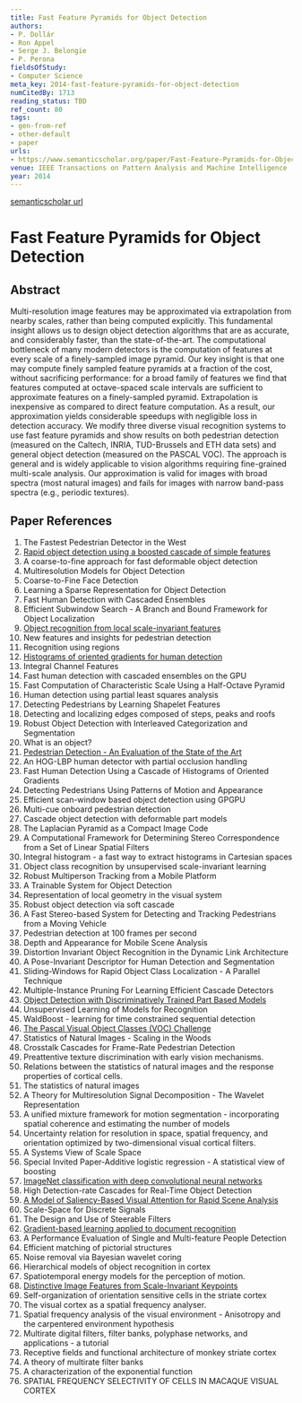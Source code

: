 ```yaml
---
title: Fast Feature Pyramids for Object Detection
authors:
- P. Dollár
- Ron Appel
- Serge J. Belongie
- P. Perona
fieldsOfStudy:
- Computer Science
meta_key: 2014-fast-feature-pyramids-for-object-detection
numCitedBy: 1713
reading_status: TBD
ref_count: 80
tags:
- gen-from-ref
- other-default
- paper
urls:
- https://www.semanticscholar.org/paper/Fast-Feature-Pyramids-for-Object-Detection-Dollár-Appel/84e0d68e41788644c78cfdc3f4ac3cbea7854a5c?sort=total-citations
venue: IEEE Transactions on Pattern Analysis and Machine Intelligence
year: 2014
---
```


[semanticscholar url](https://www.semanticscholar.org/paper/Fast-Feature-Pyramids-for-Object-Detection-Dollár-Appel/84e0d68e41788644c78cfdc3f4ac3cbea7854a5c?sort=total-citations)

# Fast Feature Pyramids for Object Detection

## Abstract

Multi-resolution image features may be approximated via extrapolation from nearby scales, rather than being computed explicitly. This fundamental insight allows us to design object detection algorithms that are as accurate, and considerably faster, than the state-of-the-art. The computational bottleneck of many modern detectors is the computation of features at every scale of a finely-sampled image pyramid. Our key insight is that one may compute finely sampled feature pyramids at a fraction of the cost, without sacrificing performance: for a broad family of features we find that features computed at octave-spaced scale intervals are sufficient to approximate features on a finely-sampled pyramid. Extrapolation is inexpensive as compared to direct feature computation. As a result, our approximation yields considerable speedups with negligible loss in detection accuracy. We modify three diverse visual recognition systems to use fast feature pyramids and show results on both pedestrian detection (measured on the Caltech, INRIA, TUD-Brussels and ETH data sets) and general object detection (measured on the PASCAL VOC). The approach is general and is widely applicable to vision algorithms requiring fine-grained multi-scale analysis. Our approximation is valid for images with broad spectra (most natural images) and fails for images with narrow band-pass spectra (e.g., periodic textures).

## Paper References

1. The Fastest Pedestrian Detector in the West
2. [Rapid object detection using a boosted cascade of simple features](2001-rapid-object-detection-using-a-boosted-cascade-of-simple-features)
3. A coarse-to-fine approach for fast deformable object detection
4. Multiresolution Models for Object Detection
5. Coarse-to-Fine Face Detection
6. Learning a Sparse Representation for Object Detection
7. Fast Human Detection with Cascaded Ensembles
8. Efficient Subwindow Search - A Branch and Bound Framework for Object Localization
9. [Object recognition from local scale-invariant features](1999-object-recognition-from-local-scale-invariant-features)
10. New features and insights for pedestrian detection
11. Recognition using regions
12. [Histograms of oriented gradients for human detection](2005-histograms-of-oriented-gradients-for-human-detection)
13. Integral Channel Features
14. Fast human detection with cascaded ensembles on the GPU
15. Fast Computation of Characteristic Scale Using a Half-Octave Pyramid
16. Human detection using partial least squares analysis
17. Detecting Pedestrians by Learning Shapelet Features
18. Detecting and localizing edges composed of steps, peaks and roofs
19. Robust Object Detection with Interleaved Categorization and Segmentation
20. What is an object?
21. [Pedestrian Detection - An Evaluation of the State of the Art](2012-pedestrian-detection-an-evaluation-of-the-state-of-the-art)
22. An HOG-LBP human detector with partial occlusion handling
23. Fast Human Detection Using a Cascade of Histograms of Oriented Gradients
24. Detecting Pedestrians Using Patterns of Motion and Appearance
25. Efficient scan-window based object detection using GPGPU
26. Multi-cue onboard pedestrian detection
27. Cascade object detection with deformable part models
28. The Laplacian Pyramid as a Compact Image Code
29. A Computational Framework for Determining Stereo Correspondence from a Set of Linear Spatial Filters
30. Integral histogram - a fast way to extract histograms in Cartesian spaces
31. Object class recognition by unsupervised scale-invariant learning
32. Robust Multiperson Tracking from a Mobile Platform
33. A Trainable System for Object Detection
34. Representation of local geometry in the visual system
35. Robust object detection via soft cascade
36. A Fast Stereo-based System for Detecting and Tracking Pedestrians from a Moving Vehicle
37. Pedestrian detection at 100 frames per second
38. Depth and Appearance for Mobile Scene Analysis
39. Distortion Invariant Object Recognition in the Dynamic Link Architecture
40. A Pose-Invariant Descriptor for Human Detection and Segmentation
41. Sliding-Windows for Rapid Object Class Localization - A Parallel Technique
42. Multiple-Instance Pruning For Learning Efficient Cascade Detectors
43. [Object Detection with Discriminatively Trained Part Based Models](2009-object-detection-with-discriminatively-trained-part-based-models)
44. Unsupervised Learning of Models for Recognition
45. WaldBoost - learning for time constrained sequential detection
46. [The Pascal Visual Object Classes (VOC) Challenge](2009-the-pascal-visual-object-classes-voc-challenge)
47. Statistics of Natural Images - Scaling in the Woods
48. Crosstalk Cascades for Frame-Rate Pedestrian Detection
49. Preattentive texture discrimination with early vision mechanisms.
50. Relations between the statistics of natural images and the response properties of cortical cells.
51. The statistics of natural images
52. A Theory for Multiresolution Signal Decomposition - The Wavelet Representation
53. A unified mixture framework for motion segmentation - incorporating spatial coherence and estimating the number of models
54. Uncertainty relation for resolution in space, spatial frequency, and orientation optimized by two-dimensional visual cortical filters.
55. A Systems View of Scale Space
56. Special Invited Paper-Additive logistic regression - A statistical view of boosting
57. [ImageNet classification with deep convolutional neural networks](2012-alexnet.md)
58. High Detection-rate Cascades for Real-Time Object Detection
59. [A Model of Saliency-Based Visual Attention for Rapid Scene Analysis](2009-a-model-of-saliency-based-visual-attention-for-rapid-scene-analysis)
60. Scale-Space for Discrete Signals
61. The Design and Use of Steerable Filters
62. [Gradient-based learning applied to document recognition](1998-lenet5.md)
63. A Performance Evaluation of Single and Multi-feature People Detection
64. Efficient matching of pictorial structures
65. Noise removal via Bayesian wavelet coring
66. Hierarchical models of object recognition in cortex
67. Spatiotemporal energy models for the perception of motion.
68. [Distinctive Image Features from Scale-Invariant Keypoints](2004-distinctive-image-features-from-scale-invariant-keypoints)
69. Self-organization of orientation sensitive cells in the striate cortex
70. The visual cortex as a spatial frequency analyser.
71. Spatial frequency analysis of the visual environment - Anisotropy and the carpentered environment hypothesis
72. Multirate digital filters, filter banks, polyphase networks, and applications - a tutorial
73. Receptive fields and functional architecture of monkey striate cortex
74. A theory of multirate filter banks
75. A characterization of the exponential function
76. SPATIAL FREQUENCY SELECTIVITY OF CELLS IN MACAQUE VISUAL CORTEX
